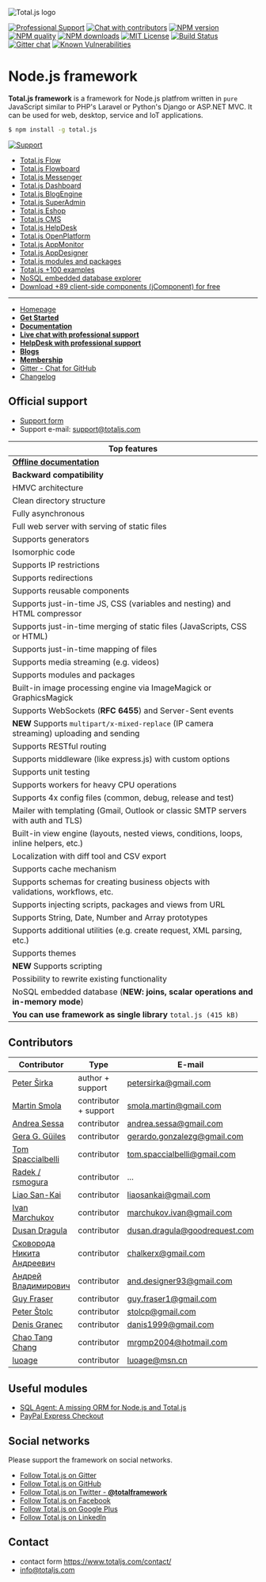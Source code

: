 ![Total.js logo](https://www.totaljs.com/img/logo-totaljs.png)

[![Professional Support](https://www.totaljs.com/img/badge-support.svg)](https://www.totaljs.com/support/) [![Chat with contributors](https://www.totaljs.com/img/badge-chat.svg)](https://messenger.totaljs.com) [![NPM version][npm-version-image]][npm-url] [![NPM quality][npm-quality]](http://packagequality.com/#?package=total.js) [![NPM downloads][npm-downloads-image]][npm-url] [![MIT License][license-image]][license-url] [![Build Status][travis-image]][travis-url] [![Gitter chat](https://badges.gitter.im/totaljs/framework.png)](https://messenger.totaljs.com) [![Known Vulnerabilities](https://snyk.io/test/npm/total.js/badge.svg)](https://snyk.io/test/npm/total.js)

Node.js framework
=====================

__Total.js framework__ is a framework for Node.js platfrom written in `pure` JavaScript similar to PHP's Laravel or Python's Django or ASP.NET MVC. It can be used for web, desktop, service and IoT applications.

```bash
$ npm install -g total.js
```

[![Support](https://www.totaljs.com/img/button-support.png?v=3)](https://www.totaljs.com/support/)

- [Total.js Flow](https://www.totaljs.com/flow/)
- [Total.js Flowboard](https://www.totaljs.com/flowboard/)
- [Total.js Messenger](https://www.totaljs.com/messenger/)
- [Total.js Dashboard](https://www.totaljs.com/dashboard/)
- [Total.js BlogEngine](https://www.totaljs.com/blogengine/)
- [Total.js SuperAdmin](https://www.totaljs.com/superadmin/)
- [Total.js Eshop](http://www.totaljs.com/eshop/)
- [Total.js CMS](http://www.totaljs.com/cms/)
- [Total.js HelpDesk](https://www.totaljs.com/helpdesk/)
- [Total.js OpenPlatform](https://www.totaljs.com/openplatform/)
- [Total.js AppMonitor](https://www.totaljs.com/monitor/)
- [Total.js AppDesigner](https://www.totaljs.com/designer/)
- [Total.js modules and packages](https://modules.totaljs.com)
- [Total.js +100 examples](https://github.com/totaljs/examples)
- [NoSQL embedded database explorer](https://www.totaljs.com/nosql/)
- [Download +89 client-side components (jComponent) for free](https://componentator.com)

---

- [Homepage](http://www.totaljs.com)
- [__Get Started__](http://www.totaljs.com/get-started/)
- [__Documentation__](http://docs.totaljs.com)
- [__Live chat with professional support__](https://messenger.totaljs.com)
- [__HelpDesk with professional support__](https://helpdesk.totaljs.com)
- [__Blogs__](https://blog.totaljs.com)
- [__Membership__](https://my.totaljs.com)
- [Gitter - Chat for GitHub](https://gitter.im/totaljs/framework)
- [Changelog](https://github.com/totaljs/framework/blob/master/changes.txt)

## Official support

- [Support form](http://www.totaljs.com/support/)
- Support e-mail: <support@totaljs.com>

| Top features |
|------|
| [__Offline documentation__](http://docs.totaljs.com) |
| __Backward compatibility__ |
| HMVC architecture |
| Clean directory structure |
| Fully asynchronous |
| Full web server with serving of static files |
| Supports generators |
| Isomorphic code |
| Supports IP restrictions |
| Supports redirections |
| Supports reusable components |
| Supports just-in-time JS, CSS (variables and nesting) and HTML compressor |
| Supports just-in-time merging of static files (JavaScripts, CSS or HTML) |
| Supports just-in-time mapping of files |
| Supports media streaming (e.g. videos) |
| Supports modules and packages |
| Built-in image processing engine via ImageMagick or GraphicsMagick |
| Supports WebSockets (__RFC 6455__) and Server-Sent events |
| __NEW__ Supports `multipart/x-mixed-replace` (IP camera streaming) uploading and sending |
| Supports RESTful routing |
| Supports middleware (like express.js) with custom options |
| Supports unit testing |
| Supports workers for heavy CPU operations |
| Supports 4x config files (common, debug, release and test) |
| Mailer with templating (Gmail, Outlook or classic SMTP servers with auth and TLS) |
| Built-in view engine (layouts, nested views, conditions, loops, inline helpers, etc.) |
| Localization with diff tool and CSV export |
| Supports cache mechanism |
| Supports schemas for creating business objects with validations, workflows, etc. |
| Supports injecting scripts, packages and views from URL |
| Supports String, Date, Number and Array prototypes |
| Supports additional utilities (e.g. create request, XML parsing, etc.) |
| Supports themes |
| __NEW__ Supports scripting |
| Possibility to rewrite existing functionality |
| NoSQL embedded database (__NEW: joins, scalar operations and in-memory mode__) |
| __You can use framework as single library__ `total.js (415 kB)` |

## Contributors

| Contributor | Type | E-mail |
|-------------|------|--------|
| [Peter Širka](https://github.com/JozefGula) | author + support | <petersirka@gmail.com> |
| [Martin Smola](https://github.com/molda) | contributor + support | <smola.martin@gmail.com> |
| [Andrea Sessa](https://github.com/asessa) | contributor | <andrea.sessa@gmail.com> |
| [Gera G. Güiles](https://github.com/Maxima-Solutions) | contributor | <gerardo.gonzalezg@gmail.com> |
| [Tom Spaccialbelli](https://github.com/harry-stot) | contributor | <tom.spaccialbelli@gmail.com> |
| [Radek / rsmogura](https://github.com/rsmogura) | contributor | ... |
| [Liao San-Kai](https://github.com/liaosankai) | contributor | <liaosankai@gmail.com> |
| [Ivan Marchukov](https://github.com/deadman2000) | contributor | <marchukov.ivan@gmail.com> |
| [Dusan Dragula](https://github.com/DusanDragulaGR) | contributor | <dusan.dragula@goodrequest.com> |
| [Сковорода Никита Андреевич](https://github.com/ChALkeR) | contributor | <chalkerx@gmail.com> |
| [Андрей Владимирович](https://github.com/anddesigner) | contributor | <and.designer93@gmail.com> |
| [Guy Fraser](https://github.com/aubergine10) | contributor | <guy.fraser1@gmail.com> |
| [Peter Štolc](https://github.com/fokinko) | contributor | <stolcp@gmail.com> |
| [Denis Granec](https://github.com/PatchwerkQWER) | contributor | <danis1999@gmail.com> |
| [Chao Tang Chang](https://github.com/ckpiggy) | contributor | <mrgmp2004@hotmail.com> |
| [luoage](https://github.com/luoage) | contributor | <luoage@msn.cn> |

## Useful modules

- [SQL Agent: A missing ORM for Node.js and Total.js](https://github.com/petersirka/node-sqlagent)
- [PayPal Express Checkout](https://github.com/petersirka/node-paypal-express-checkout)

## Social networks

Please support the framework on social networks.

- [Follow Total.js on Gitter](https://gitter.im/totaljs/framework)
- [Follow Total.js on GitHub](https://github.com/totaljs/framework)
- [Follow Total.js on Twitter - __@totalframework__](https://twitter.com/totalframework)
- [Follow Total.js on Facebook](https://www.facebook.com/totaljs.web.framework)
- [Follow Total.js on Google Plus](https://plus.google.com/u/0/113175077493180148081/posts)
- [Follow Total.js on LinkedIn](https://www.linkedin.com/groups/totaljs-8109884)

## Contact

- contact form <https://www.totaljs.com/contact/>
- <info@totaljs.com>

[license-image]: https://img.shields.io/badge/license-MIT-blue.svg?style=flat
[license-url]: license.txt

[npm-url]: https://npmjs.org/package/total.js
[npm-version-image]: https://img.shields.io/npm/v/total.js.svg?style=flat
[npm-downloads-image]: https://img.shields.io/npm/dm/total.js.svg?style=flat
[npm-quality]: http://npm.packagequality.com/shield/total.js.svg

[travis-url]: https://travis-ci.org/totaljs/framework
[travis-image]: https://img.shields.io/travis/totaljs/framework.svg?style=flat
